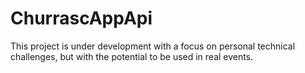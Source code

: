 # ChurrascAppApi
This project is under development with a focus on personal technical challenges, but with the potential to be used in real events.
